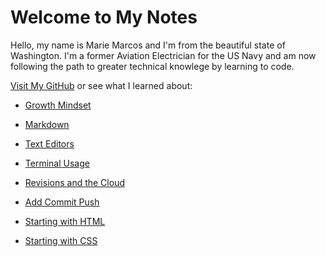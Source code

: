 
# Welcome to My Notes

Hello, my name is Marie Marcos and I'm from the beautiful state of Washington. I'm a former Aviation Electrician for the US Navy and am now following the path to greater technical knowlege by learning to code.

[Visit My GitHub](https://github.com/Mmarcos01?tab=repositories) or see what I learned about:

- [Growth Mindset](growthmindset.md)

- [Markdown](learnmarkdown.md)

- [Text Editors](texteditor.md)

- [Terminal Usage](terminalusage.md)

- [Revisions and the Cloud](revisions.md)

- [Add Commit Push](acp.md)

- [Starting with HTML](html.md)

- [Starting with CSS](css.md)
